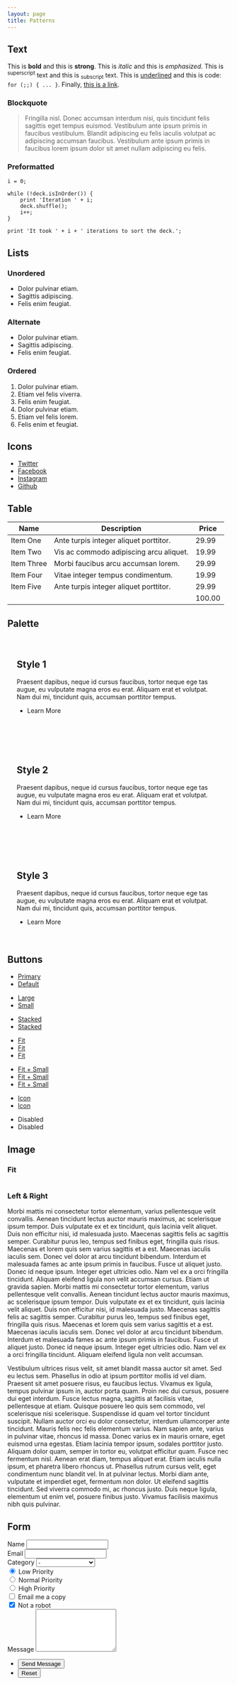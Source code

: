 ```yaml
---
layout: page
title: Patterns
---
```


## Text

This is **bold** and this is **strong**. This is _italic_ and this is _emphasized_. This is <sup>superscript</sup> text and this is <sub>subscript</sub> text. This is <u>underlined</u> and this is code: `for (;;) { ... }`. Finally, [this is a link](#).

### Blockquote

> Fringilla nisl. Donec accumsan interdum nisi, quis tincidunt felis sagittis eget tempus euismod. Vestibulum ante ipsum primis in faucibus vestibulum. Blandit adipiscing eu felis iaculis volutpat ac adipiscing accumsan faucibus. Vestibulum ante ipsum primis in faucibus lorem ipsum dolor sit amet nullam adipiscing eu felis.

### Preformatted

    i = 0;

    while (!deck.isInOrder()) {
        print 'Iteration ' + i;
        deck.shuffle();
        i++;
    }

    print 'It took ' + i + ' iterations to sort the deck.';

## Lists

### Unordered

*   Dolor pulvinar etiam.
*   Sagittis adipiscing.
*   Felis enim feugiat.

### Alternate

*   Dolor pulvinar etiam.
*   Sagittis adipiscing.
*   Felis enim feugiat.

### Ordered

1.  Dolor pulvinar etiam.
2.  Etiam vel felis viverra.
3.  Felis enim feugiat.
4.  Dolor pulvinar etiam.
5.  Etiam vel felis lorem.
6.  Felis enim et feugiat.

## Icons

<ul class="icons">
  <li><a href="#" class="icon brands fa-twitter"><span class="label">Twitter</span></a></li>
  <li><a href="#" class="icon brands fa-facebook"><span class="label">Facebook</span></a></li>
  <li><a href="#" class="icon brands fa-instagram"><span class="label">Instagram</span></a></li>
  <li><a href="#" class="icon brands fa-github"><span class="label">Github</span></a></li>
</ul>

## Table

|Name|Description|Price|
|--- |--- |--- |
|Item One|Ante turpis integer aliquet porttitor.|29.99|
|Item Two|Vis ac commodo adipiscing arcu aliquet.|19.99|
|Item Three|Morbi faucibus arcu accumsan lorem.|29.99|
|Item Four|Vitae integer tempus condimentum.|19.99|
|Item Five|Ante turpis integer aliquet porttitor.|29.99|
|||100.00|

## Palette

<section class="wrapper style1" style="padding: 0; margin-bottom: 2em">
	<div style="padding: 1.5em">
		<h2>Style 1</h2>
		<p>Praesent dapibus, neque id cursus faucibus, tortor neque ege tas augue, eu vulputate magna eros eu erat. Aliquam erat et volutpat. Nam dui mi, tincidunt quis, accumsan porttitor tempus.</p>
		<ul class="actions">
			<li>
				<a class="button" style="cursor: pointer;">Learn More</a>
			</li>
		</ul>
	</div>
</section>

<section class="wrapper style2" style="padding: 0; margin-bottom: 2em">
	<div style="padding: 1.5em">
		<h2>Style 2</h2>
		<p>Praesent dapibus, neque id cursus faucibus, tortor neque ege tas augue, eu vulputate magna eros eu erat. Aliquam erat et volutpat. Nam dui mi, tincidunt quis, accumsan porttitor tempus.</p>
		<ul class="actions">
			<li>
				<a class="button" style="cursor: pointer;">Learn More</a>
			</li>
		</ul>
	</div>
</section>

<section class="wrapper style3" style="padding: 0; margin-bottom: 2em">
	<div style="padding: 1.5em">
		<h2>Style 3</h2>
		<p>Praesent dapibus, neque id cursus faucibus, tortor neque ege tas augue, eu vulputate magna eros eu erat. Aliquam erat et volutpat. Nam dui mi, tincidunt quis, accumsan porttitor tempus.</p>
		<ul class="actions">
			<li>
				<a class="button" style="cursor: pointer;">Learn More</a>
			</li>
		</ul>
	</div>
</section>

## Buttons

<ul class="actions">
	<li><a href="#" class="button primary">Primary</a></li>
	<li><a href="#" class="button">Default</a></li>
</ul>
<ul class="actions">
	<li><a href="#" class="button large">Large</a></li>
	<li><a href="#" class="button small">Small</a></li>
</ul>
<ul class="actions stacked">
  <li><a href="#" class="button primary">Stacked</a></li>
  <li><a href="#" class="button">Stacked</a></li>
</ul>
<ul class="actions fit">
	<li><a href="#" class="button fit">Fit</a></li>
	<li><a href="#" class="button primary fit">Fit</a></li>
	<li><a href="#" class="button fit">Fit</a></li>
</ul>
<ul class="actions fit small">
	<li><a href="#" class="button primary fit small">Fit + Small</a></li>
	<li><a href="#" class="button fit small">Fit + Small</a></li>
	<li><a href="#" class="button primary fit small">Fit + Small</a></li>
</ul>
<ul class="actions">
	<li><a href="#" class="button primary icon solid fa-download">Icon</a></li>
	<li><a href="#" class="button icon solid fa-download">Icon</a></li>
</ul>
<ul class="actions">
	<li><span class="button primary disabled">Disabled</span></li>
	<li><span class="button disabled">Disabled</span></li>
</ul>

## Image

### Fit

<div class="box alt">
	<div class="row gtr-uniform">
		<div class="col-12"><span class="image fit"><img src="/images/pic08.jpg" alt="" /></span></div>
		<div class="col-4"><span class="image fit"><img src="/images/pic02.jpg" alt="" /></span></div>
		<div class="col-4"><span class="image fit"><img src="/images/pic03.jpg" alt="" /></span></div>
		<div class="col-4"><span class="image fit"><img src="/images/pic04.jpg" alt="" /></span></div>
		<div class="col-4"><span class="image fit"><img src="/images/pic04.jpg" alt="" /></span></div>
		<div class="col-4"><span class="image fit"><img src="/images/pic02.jpg" alt="" /></span></div>
		<div class="col-4"><span class="image fit"><img src="/images/pic03.jpg" alt="" /></span></div>
		<div class="col-4"><span class="image fit"><img src="/images/pic03.jpg" alt="" /></span></div>
		<div class="col-4"><span class="image fit"><img src="/images/pic04.jpg" alt="" /></span></div>
		<div class="col-4"><span class="image fit"><img src="/images/pic02.jpg" alt="" /></span></div>
	</div>
</div>

### Left & Right

<span class="image left"><img src="/images/pic05.jpg" alt="" /></span>Morbi mattis mi consectetur tortor elementum, varius pellentesque velit convallis. Aenean tincidunt lectus auctor mauris maximus, ac scelerisque ipsum tempor. Duis vulputate ex et ex tincidunt, quis lacinia velit aliquet. Duis non efficitur nisi, id malesuada justo. Maecenas sagittis felis ac sagittis semper. Curabitur purus leo, tempus sed finibus eget, fringilla quis risus. Maecenas et lorem quis sem varius sagittis et a est. Maecenas iaculis iaculis sem. Donec vel dolor at arcu tincidunt bibendum. Interdum et malesuada fames ac ante ipsum primis in faucibus. Fusce ut aliquet justo. Donec id neque ipsum. Integer eget ultricies odio. Nam vel ex a orci fringilla tincidunt. Aliquam eleifend ligula non velit accumsan cursus. Etiam ut gravida sapien. Morbi mattis mi consectetur tortor elementum, varius pellentesque velit convallis. Aenean tincidunt lectus auctor mauris maximus, ac scelerisque ipsum tempor. Duis vulputate ex et ex tincidunt, quis lacinia velit aliquet. Duis non efficitur nisi, id malesuada justo. Maecenas sagittis felis ac sagittis semper. Curabitur purus leo, tempus sed finibus eget, fringilla quis risus. Maecenas et lorem quis sem varius sagittis et a est. Maecenas iaculis iaculis sem. Donec vel dolor at arcu tincidunt bibendum. Interdum et malesuada fames ac ante ipsum primis in faucibus. Fusce ut aliquet justo. Donec id neque ipsum. Integer eget ultricies odio. Nam vel ex a orci fringilla tincidunt. Aliquam eleifend ligula non velit accumsan.

<span class="image right"><img src="/images/pic06.jpg" alt="" /></span>Vestibulum ultrices risus velit, sit amet blandit massa auctor sit amet. Sed eu lectus sem. Phasellus in odio at ipsum porttitor mollis id vel diam. Praesent sit amet posuere risus, eu faucibus lectus. Vivamus ex ligula, tempus pulvinar ipsum in, auctor porta quam. Proin nec dui cursus, posuere dui eget interdum. Fusce lectus magna, sagittis at facilisis vitae, pellentesque at etiam. Quisque posuere leo quis sem commodo, vel scelerisque nisi scelerisque. Suspendisse id quam vel tortor tincidunt suscipit. Nullam auctor orci eu dolor consectetur, interdum ullamcorper ante tincidunt. Mauris felis nec felis elementum varius. Nam sapien ante, varius in pulvinar vitae, rhoncus id massa. Donec varius ex in mauris ornare, eget euismod urna egestas. Etiam lacinia tempor ipsum, sodales porttitor justo. Aliquam dolor quam, semper in tortor eu, volutpat efficitur quam. Fusce nec fermentum nisl. Aenean erat diam, tempus aliquet erat. Etiam iaculis nulla ipsum, et pharetra libero rhoncus ut. Phasellus rutrum cursus velit, eget condimentum nunc blandit vel. In at pulvinar lectus. Morbi diam ante, vulputate et imperdiet eget, fermentum non dolor. Ut eleifend sagittis tincidunt. Sed viverra commodo mi, ac rhoncus justo. Duis neque ligula, elementum ut enim vel, posuere finibus justo. Vivamus facilisis maximus nibh quis pulvinar.

## Form

<form method="post" action="#">
	<div class="row gtr-uniform">
		<div class="col-6 col-12-xsmall">
			<label for="demo-name">Name</label>
			<input type="text" name="demo-name" id="demo-name" value="" />
		</div>
		<div class="col-6 col-12-xsmall">
			<label for="demo-email">Email</label>
			<input type="email" name="demo-email" id="demo-email" value="" />
		</div>
		<div class="col-12">
			<label for="demo-category">Category</label>
			<select name="demo-category" id="demo-category">
				<option value="">-</option>
				<option value="1">Manufacturing</option>
				<option value="1">Shipping</option>
				<option value="1">Administration</option>
				<option value="1">Human Resources</option>
			</select>
		</div>
		<div class="col-4 col-12-small">
			<input type="radio" id="demo-priority-low" name="demo-priority" checked>
			<label for="demo-priority-low">Low Priority</label>
		</div>
		<div class="col-4 col-12-small">
			<input type="radio" id="demo-priority-normal" name="demo-priority">
			<label for="demo-priority-normal">Normal Priority</label>
		</div>
		<div class="col-4 col-12-small">
			<input type="radio" id="demo-priority-high" name="demo-priority">
			<label for="demo-priority-high">High Priority</label>
		</div>
		<div class="col-6 col-12-small">
			<input type="checkbox" id="demo-copy" name="demo-copy">
			<label for="demo-copy">Email me a copy</label>
		</div>
		<div class="col-6 col-12-small">
			<input type="checkbox" id="demo-human" name="demo-human" checked>
			<label for="demo-human">Not a robot</label>
		</div>
		<div class="col-12">
			<label for="demo-message">Message</label>
			<textarea name="demo-message" id="demo-message" rows="6"></textarea>
		</div>
		<div class="col-12">
			<ul class="actions">
				<li><input type="submit" value="Send Message" class="primary" /></li>
				<li><input type="reset" value="Reset" /></li>
			</ul>
		</div>
	</div>
</form>
